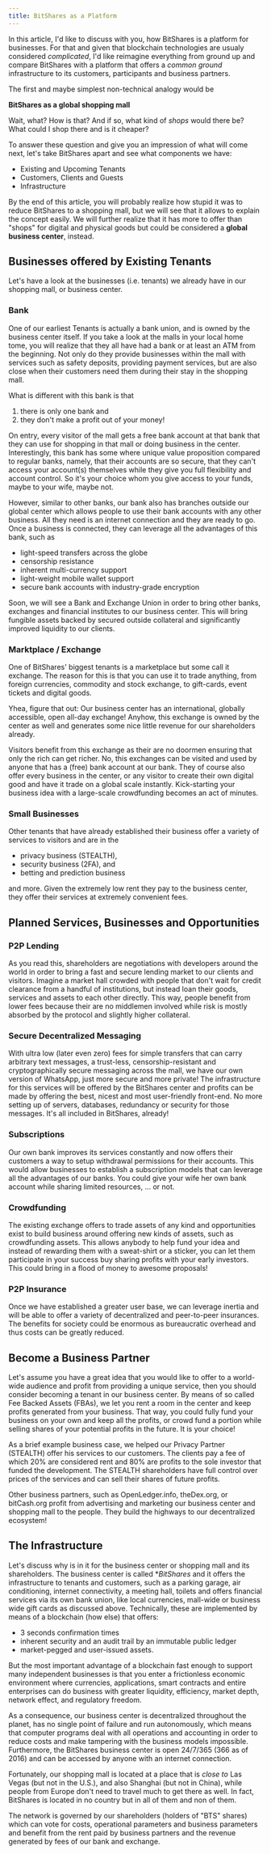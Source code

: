 ```yaml
---
title: BitShares as a Platform
---
```


In this article, I'd like to discuss with you, how BitShares is a platform for businesses. For that and given that blockchain technologies are usualy considered *complicated*, I'd like reimagine everything from ground up and compare BitShares with a platform that offers a *common ground* infrastructure to its customers, participants and business partners.

<!--more-->

The first and maybe simplest non-technical analogy would be

**BitShares as a global shopping mall**

Wait, what? How is that? And if so, what kind of *shops* would there be? What could I shop there and is it cheaper?

To answer these question and give you an impression of what will come next, let's take BitShares apart and see what components we have:

* Existing and Upcoming Tenants
* Customers, Clients and Guests
* Infrastructure

By the end of this article, you will probably realize how stupid it was to reduce BitShares to a shopping mall, but we will see that it allows to explain the concept easily. We will further realize that it has more to offer than "shops" for digital and physical goods but could be considered a **global business center**, instead.

Businesses offered by Existing Tenants
--------------------------------------

Let's have a look at the businesses (i.e. tenants) we already have in our shopping mall, or business center.

### Bank

One of our earliest Tenants is actually a bank union, and is owned by the business center itself. If you take a look at the malls in your local home tome, you will realize that they all have had a bank or at least an ATM from the beginning. Not only do they provide businesses within the mall with services such as safety deposits, providing payment services, but are also close when their customers need them during their stay in the shopping mall.

What is different with this bank is that

1. there is only one bank and
2. they don't make a profit out of your money!

On entry, every visitor of the mall gets a free bank account at that bank that they can use for shopping in that mall or doing business in the center. Interestingly, this bank has some where unique value proposition compared to regular banks, namely, that their accounts are so secure, that they can't access your account(s) themselves while they give you full flexibility and account control. So it's your choice whom you give access to your funds, maybe to your wife, maybe not.

However, similar to other banks, our bank also has branches outside our global center which allows people to use their bank accounts with any other business. All they need is an internet connection and they are ready to go. Once a business is connected, they can leverage all the advantages of this bank, such as

* light-speed transfers across the globe
* censorship resistance
* inherent multi-currency support
* light-weight mobile wallet support
* secure bank accounts with industry-grade encryption

Soon, we will see a Bank and Exchange Union in order to bring other banks, exchanges and financial institutes to our business center. This will bring fungible assets backed by secured outside collateral and significantly improved liquidity to our clients.

### Marktplace / Exchange

One of BitShares' biggest tenants is a marketplace but some call it exchange. The reason for this is that you can use it to trade anything, from foreign currencies, commodity and stock exchange, to gift-cards, event tickets and digital goods.

Yhea, figure that out: Our business center has an international, globally accessible, open all-day exchange! Anyhow, this exchange is owned by the center as well and generates some nice little revenue for our shareholders already.

Visitors benefit from this exchange as their are no doormen ensuring that only the rich can get richer. No, this exchanges can be visited and used by anyone that has a (free) bank account at our bank. They of course also offer every business in the center, or any visitor to create their own digital good and have it trade on a global scale instantly. Kick-starting your business idea with a large-scale crowdfunding becomes an act of minutes.

### Small Businesses

Other tenants that have already established their business offer a variety of services to visitors and are in the

* privacy business (STEALTH),
* security business (2FA), and
* betting and prediction business

and more. Given the extremely low rent they pay to the business center, they offer their services at extremely convenient fees.

Planned Services, Businesses and Opportunities
----------------------------------------------

### P2P Lending

As you read this, shareholders are negotiations with developers around the world in order to bring a fast and secure lending market to our clients and visitors. Imagine a market hall crowded with people that don't wait for credit clearance from a handful of institutions, but instead loan their goods, services and assets to each other directly. This way, people benefit from lower fees because their are no middlemen involved while risk is mostly absorbed by the protocol and slightly higher collateral.

### Secure Decentralized Messaging

With ultra low (later even zero) fees for simple transfers that can carry arbitrary text messages, a trust-less, censorship-resistant and cryptographically secure messaging across the mall, we have our own version of WhatsApp, just more secure and more private! The infrastructure for this services will be offered by the BitShares center and profits can be made by offering the best, nicest and most user-friendly front-end. No more setting up of servers, databases, redundancy or security for those messages. It's all included in BitShares, already!

### Subscriptions

Our own bank improves its services constantly and now offers their customers a way to setup withdrawal permissions for their accounts. This would allow businesses to establish a subscription models that can leverage all the advantages of our banks. You could give your wife her own bank account while sharing limited resources, ... or not.

### Crowdfunding

The existing exchange offers to trade assets of any kind and opportunities exist to build business around offering new kinds of assets, such as crowdfunding assets. This allows anybody to help fund your idea and instead of rewarding them with a sweat-shirt or a sticker, you can let them participate in your success buy sharing profits with your early investors. This could bring in a flood of money to awesome proposals!

### P2P Insurance

Once we have established a greater user base, we can leverage inertia and will be able to offer a variety of decentralized and peer-to-peer insurances. The benefits for society could be enormous as bureaucratic overhead and thus costs can be greatly reduced.

Become a Business Partner
-------------------------

Let's assume you have a great idea that you would like to offer to a world-wide audience and profit from providing a unique service, then you should consider becoming a tenant in our business center. By means of so called Fee Backed Assets (FBAs), we let you rent a room in the center and keep profits generated from your business. That way, you could fully fund your business on your own and keep all the profits, or crowd fund a portion while selling shares of your potential profits in the future. It is your choice!

As a brief example business case, we helped our Privacy Partner (STEALTH) offer his services to our customers. The clients pay a fee of which 20% are considered rent and 80% are profits to the sole investor that funded the development. The STEALTH shareholders have full control over prices of the services and can sell their shares of future profits.

Other business partners, such as OpenLedger.info, theDex.org, or bitCash.org profit from advertising and marketing our business center and shopping mall to the people. They build the highways to our decentralized ecosystem!

The Infrastructure
------------------

Let's discuss why is in it for the business center or shopping mall and its shareholders. The business center is called **BitShares* and it offers the infrastructure to tenants and customers, such as a parking garage, air conditioning, internet connectivity, a meeting hall, toilets and offers financial services via its own bank union, like local currencies, mall-wide or business wide gift cards as discussed above. Technically, these are implemented by means of a blockchain (how else) that offers:

* 3 seconds confirmation times
* inherent security and an audit trail by an immutable public ledger
* market-pegged and user-issued assets.

But the most important advantage of a blockchain fast enough to support many independent businesses is that you enter a frictionless economic environment where currencies, applications, smart contracts and entire enterprises can do business with greater liquidity, efficiency, market depth, network effect, and regulatory freedom.

As a consequence, our business center is decentralized throughout the planet, has no single point of failure and run autonomously, which means that computer programs deal with all operations and accounting in order to reduce costs and make tampering with the business models impossible. Furthermore, the BitShares business center is open 24/7/365 (366 as of 2016) and can be accessed by anyone with an internet connection.

Fortunately, our shopping mall is located at a place that is *close to* Las Vegas (but not in the U.S.), and also Shanghai (but not in China), while people from Europe don't need to travel much to get there as well. In fact, BitShares is located in no country but in all of them and non of them.

The network is governed by our shareholders (holders of "BTS" shares) which can vote for costs, operational parameters and business parameters and benefit from the rent paid by business partners and the revenue generated by fees of our bank and exchange.
